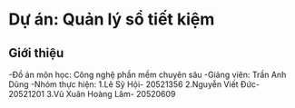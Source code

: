 # Dự án: Quản lý sổ tiết kiệm
## Giới thiệu
-Đồ án môn học: Công nghệ phần mềm chuyên sâu
-Giảng viên: Trần Anh Dũng
-Nhóm thực hiện:
  1.Lê Sỹ Hội- 20521356
  2.Nguyễn Viết Đức- 20521201
  3.Vũ Xuân Hoàng Lâm- 20520609
  
